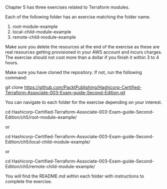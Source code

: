 Chapter 5 has three exercises related to Terraform modules. 

Each of the following folder has an exercise matching the folder name. 

1. root-module-example
2. local-child-module-example
3. remote-child-module-example

Make sure you delete the resources at the end of the exercise as these are real resources getting provisioned in your AWS account and incurs charges. The exercise should not cost more than a dollar if you finish it within 3 to 4 hours. 

Make sure you have cloned the repository. If not, run the following command:

git clone https://github.com/PacktPublishing/Hashicorp-Certified-Terraform-Associate-003-Exam-guide-Second-Edition.git

You can navigate to each folder for the exercise depending on your interest. 

cd Hashicorp-Certified-Terraform-Associate-003-Exam-guide-Second-Edition/ch5/root-module-example/

or

cd Hashicorp-Certified-Terraform-Associate-003-Exam-guide-Second-Edition/ch5/local-child-module-example/

or

cd Hashicorp-Certified-Terraform-Associate-003-Exam-guide-Second-Edition/ch5/remote-child-module-example/

You will find the README.md within each folder with instructions to complete the exercise. 
